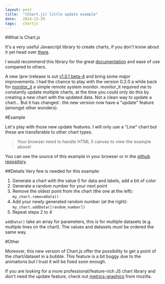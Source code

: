 ```yaml
---
layout: post
title:  "[Chart.js] little update example"
date:   2014-12-29
tags:   chartjs
---
```

<script src="{{ site.url }}/assets/Chart.js" alt="Chart.js library as of pre-release v1.0.1 beta-4"></script>
<script src="{{ site.url }}/assets/chartjs_example.js"></script>
#What is Chart.js

It's a very useful Javascript library to create charts, if you don't know about it yet head over [there](http://www.chartjs.org/).

I would recommend this library for the great [documentation](http://www.chartjs.org/docs/) and ease of use compared to others.

A new (pre-)release is out [v1.0.1 beta-4](https://github.com/nnnick/Chart.js/releases/tag/v1.0.1-beta.4) and bring some major improvements. I had the chance to play with the version 0.2.0 a while back for [monitor_it](https://github.com/alan-mushi/monitor_it) a simple remote system monitor. monitor_it required me to constantly update  multiple charts, at the time you could only do this by creating a new chart with the updated data. Not a clean way to update a chart... But it has changed : the new version now have a "update" feature (amongst other wonders).

#Example

Let's play with those new update features. I will only use a "Line" chart but these are transferable to other chart types.

<canvas id="line_example" width="600" height="400"></canvas>

> Your browser need to handle HTML 5 canvas to view the example above!

You can see the source of this example in your browser or in the [github repository](https://github.com/alan-mushi/alan-mushi.github.io/blob/master/assets/chartjs_example.js).

##Details
Very few is needed for this example:

1. Generate a chart with the value 0 for data and labels, add a bit of color
2. Generate a random number for your next point
3. Remove the oldest point from the chart (the one at the left): `my_chart.removeData()`
4. Add your newly generated random number (at the right): `my_chart.addData([random_number])`
5. Repeat steps 2 to 4

`addData()` take an array for parameters, this is for multiple datasets (e.g. multiple lines on the chart). The values and datasets *must* be ordered the same way.

#Other

Moreover, this new version of Chart.js offer the possibility to get a point of the chart/dataset in a bubble. This feature is a bit buggy due to the animations but I trust it will be fixed soon enough.

If you are looking for a more professional/feature-rich JS chart library and don't need the update feature, check out [metrics-graphics](http://metricsgraphicsjs.org/) from mozilla.